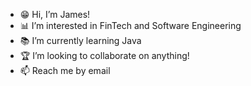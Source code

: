 - 😁 Hi, I’m James!
- 📊 I’m interested in FinTech and Software Engineering
- 📚 I’m currently learning Java
- 🏆 I’m looking to collaborate on anything!
- 📫 Reach me by email

<!---
JimmyD2021/JimmyD2021 is a ✨ special ✨ repository because its `README.md` (this file) appears on your GitHub profile.
You can click the Preview link to take a look at your changes.
--->
